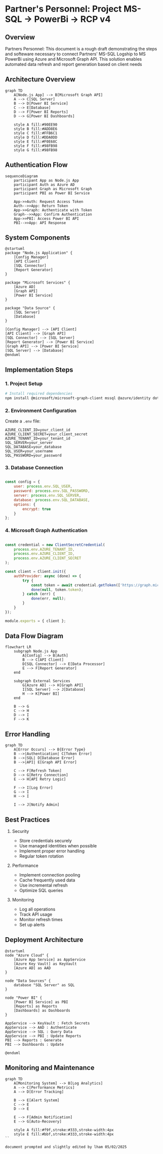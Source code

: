 # Partner's Personnel: Project MS-SQL -> PowerBi -> RCP v4

## Overview
Partners Personnel: This document is a rough draft demonstrating the steps and softeware necessary to connect Partners' MS-SQL Logship to MS PowerBi using Azure and Microsoft Graph API. This solution enables automated data refresh and report generation based on client needs

## Architecture Overview

```mermaid
graph TD
    A[Node.js App] --> B[Microsoft Graph API]
    A --> C[SQL Server]
    B --> D[Power BI Service]
    C --> E[Database]
    D --> F[Power BI Reports]
    D --> G[Power BI Dashboards]
    
    style A fill:#90EE90
    style B fill:#ADD8E6
    style C fill:#FFB6C1
    style D fill:#DDA0DD
    style E fill:#F0E68C
    style F fill:#98FB98
    style G fill:#98FB98
```

## Authentication Flow

```mermaid
sequenceDiagram
    participant App as Node.js App
    participant Auth as Azure AD
    participant Graph as Microsoft Graph
    participant PBI as Power BI Service
    
    App->>Auth: Request Access Token
    Auth-->>App: Return Token
    App->>Graph: Authenticate with Token
    Graph-->>App: Confirm Authentication
    App->>PBI: Access Power BI API
    PBI-->>App: API Response
```

## System Components

```plantuml
@startuml
package "Node.js Application" {
    [Config Manager]
    [API Client]
    [SQL Connector]
    [Report Generator]
}

package "Microsoft Services" {
    [Azure AD]
    [Graph API]
    [Power BI Service]
}

package "Data Source" {
    [SQL Server]
    [Database]
}

[Config Manager] --> [API Client]
[API Client] --> [Graph API]
[SQL Connector] --> [SQL Server]
[Report Generator] --> [Power BI Service]
[Graph API] --> [Power BI Service]
[SQL Server] --> [Database]
@enduml
```

## Implementation Steps

### 1. Project Setup

```bash
# Install required dependencies
npm install @microsoft/microsoft-graph-client mssql @azure/identity dotenv
```

### 2. Environment Configuration

Create a `.env` file:

```env
AZURE_CLIENT_ID=your_client_id
AZURE_CLIENT_SECRET=your_client_secret
AZURE_TENANT_ID=your_tenant_id
SQL_SERVER=your_server
SQL_DATABASE=your_database
SQL_USER=your_username
SQL_PASSWORD=your_password
```

### 3. Database Connection

```javascript

const config = {
    user: process.env.SQL_USER,
    password: process.env.SQL_PASSWORD,
    server: process.env.SQL_SERVER,
    database: process.env.SQL_DATABASE,
    options: {
        encrypt: true
    }
};
```

### 4. Microsoft Graph Authentication

```javascript

const credential = new ClientSecretCredential(
    process.env.AZURE_TENANT_ID,
    process.env.AZURE_CLIENT_ID,
    process.env.AZURE_CLIENT_SECRET
);

const client = Client.init({
    authProvider: async (done) => {
        try {
            const token = await credential.getToken(['https://graph.microsoft.com/.default']);
            done(null, token.token);
        } catch (err) {
            done(err, null);
        }
    }
});

module.exports = { client };
```

## Data Flow Diagram

```mermaid
flowchart LR
    subgraph Node.js App
        A[Config] --> B[Auth]
        B --> C[API Client]
        D[SQL Connector] --> E[Data Processor]
        E --> F[Report Generator]
    end
    
    subgraph External Services
        G[Azure AD] --> H[Graph API]
        I[SQL Server] --> J[Database]
        H --> K[Power BI]
    end
    
    B --> G
    C --> H
    D --> I
    F --> K
```

## Error Handling

```mermaid
graph TD
    A[Error Occurs] --> B{Error Type}
    B -->|Authentication| C[Token Error]
    B -->|SQL| D[Database Error]
    B -->|API| E[Graph API Error]
    
    C --> F[Refresh Token]
    D --> G[Retry Connection]
    E --> H[API Retry Logic]
    
    F --> I[Log Error]
    G --> I
    H --> I
    
    I --> J[Notify Admin]
```

## Best Practices

1. Security
   - Store credentials securely
   - Use managed identities when possible
   - Implement proper error handling
   - Regular token rotation

2. Performance
   - Implement connection pooling
   - Cache frequently used data
   - Use incremental refresh
   - Optimize SQL queries

3. Monitoring
   - Log all operations
   - Track API usage
   - Monitor refresh times
   - Set up alerts


## Deployment Architecture

```plantuml
@startuml
node "Azure Cloud" {
    [Azure App Service] as AppService
    [Azure Key Vault] as KeyVault
    [Azure AD] as AAD
}

node "Data Sources" {
    database "SQL Server" as SQL
}

node "Power BI" {
    [Power BI Service] as PBI
    [Reports] as Reports
    [Dashboards] as Dashboards
}

AppService --> KeyVault : Fetch Secrets
AppService --> AAD : Authenticate
AppService --> SQL : Query Data
AppService --> PBI : Update Reports
PBI --> Reports : Generate
PBI --> Dashboards : Update

@enduml
```

## Monitoring and Maintenance

```mermaid
graph TD
    A[Monitoring System] --> B[Log Analytics]
    A --> C[Performance Metrics]
    A --> D[Error Tracking]
    
    B --> E[Alert System]
    C --> E
    D --> E
    
    E --> F[Admin Notification]
    E --> G[Auto-Recovery]
    
    style A fill:#f9f,stroke:#333,stroke-width:4px
    style E fill:#bbf,stroke:#333,stroke-width:4px
``

document prompted and slightly edited by lham 05/02/2025
